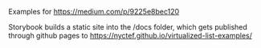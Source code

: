 Examples for https://medium.com/p/9225e8bec120

Storybook builds a static site into the /docs folder, which gets published
through github pages to https://nyctef.github.io/virtualized-list-examples/
